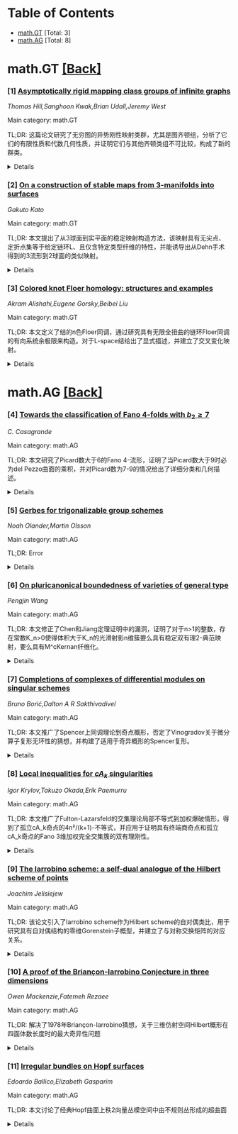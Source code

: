 <div id=toc></div>

# Table of Contents

- [math.GT](#math.GT) [Total: 3]
- [math.AG](#math.AG) [Total: 8]


<div id='math.GT'></div>

# math.GT [[Back]](#toc)

### [1] [Asymptotically rigid mapping class groups of infinite graphs](https://arxiv.org/abs/2508.21264)
*Thomas Hill,Sanghoon Kwak,Brian Udall,Jeremy West*

Main category: math.GT

TL;DR: 这篇论文研究了无穷图的异势刚性映射类群，尤其是图齐顿组，分析了它们的有限性质和代数几何性质，并证明它们与其他齐顿类组不可比较，构成了新的群类。


<details>
  <summary>Details</summary>
Motivation: 研究无穷图的异势刚性映射类群，尤其是图齐顿组，以扩展对高维群代数和几何的理解，并探索新的群类。

Method: 使用异势刚性映射类群的理论，分析图的终点数量对群性质的影响，构造纯图齐顿组的显式表示，并进行代数和几何性质的研究。

Result: 确定了这些群的有限性质依赖于底层图的终点数量，在有限终点的情况下构造了明确的表示，并证明图齐顿组与其他齐顿类组（经典、曲面、编织、手把体、双重手把体）不可比较。

Conclusion: 图齐顿组构成了一类真正新的群类，为高维群代数和几何提供了新的研究对象，并展示了异势刚性映射类群理论在无穷图上的应用。

Abstract: We introduce and study asymptotically rigid mapping class groups of certain
infinite graphs. We determine their finiteness properties and show that these
depend on the number of ends of the underlying graph. In a special case where
the graph has finitely many ends, we construct an explicit presentation for the
so-called pure graph Houghton group and investigate several of its algebraic
and geometric properties. Additionally, we show that the graph Houghton groups
are not commensurable with other known Houghton-type groups, namely the
classical, surface, braided, handlebody, and doubled handlebody Houghton
groups, demonstrating that this graph-based construction defines a genuinely
new class of groups.

</details>


### [2] [On a construction of stable maps from 3-manifolds into surfaces](https://arxiv.org/abs/2508.21337)
*Gakuto Kato*

Main category: math.GT

TL;DR: 本文提出了从3球面到实平面的稳定映射构造方法，该映射具有无尖点、定折点集等于给定链环L、且仅含特定类型纤维的特性，并能诱导出从Dehn手术得到的3流形到2球面的类似映射。


<details>
  <summary>Details</summary>
Motivation: 研究3球面中链环与稳定映射之间的关系，探索通过视觉构造方法建立链环与映射特征的对应关系，为3流形的拓扑研究提供新工具。

Method: 采用视觉构造方法，构建从3球面到实平面的稳定映射，确保映射无尖点，定折点集精确对应给定链环L，并控制纤维类型只包含两个不定折点的特定类型。

Result: 成功构造了满足要求的稳定映射，该映射能够诱导出从通过沿链环L进行整Dehn手术得到的3流形M到2球面的类似稳定映射。

Conclusion: 该构造方法建立了链环与稳定映射之间的直接联系，为研究3流形的拓扑性质提供了有效的映射工具，特别是在处理Dehn手术构造的流形时具有重要意义。

Abstract: For any link $L$ in the 3-sphere, we give a visual construction of a stable
map $f$ from the 3-sphere into the real plane enjoying the following
properties; $f$ has no cusp point, the set of definite fold points of $f$
coincides with the given link $L$ and $f$ only has certain type of fibers
containing two indefinite fold points. Moreover, this $f$ induces a similar
stable map from a 3-manifold $M$ into the 2-sphere, where $M$ is obtained from
the 3-sphere by integral Dehn surgery along $L$.

</details>


### [3] [Colored knot Floer homology: structures and examples](https://arxiv.org/abs/2508.21776)
*Akram Alishahi,Eugene Gorsky,Beibei Liu*

Main category: math.GT

TL;DR: 本文定义了结的n色Floer同调，通过研究具有无限全扭曲的链环Floer同调的有向系统余极限来构造。对于L-space结给出了显式描述，并建立了交叉变化映射。


<details>
  <summary>Details</summary>
Motivation: 受Khovanov和Khovanov-Rozansky同调的S^n彩色版本启发，希望定义结Floer同调的彩色版本，扩展结不变量理论。

Method: 通过固定n并让m趋于无穷，研究K的(n, mn)-电缆的链环Floer同调的有向系统余极限，以此定义n色结Floer同调。

Result: 证明了无限全扭曲的余极限是未结彩色结Floer同调上的模，对L-space结给出了彩色Heegaard Floer同调的显式描述，并建立了交叉变化的映射。

Conclusion: 成功构建了结的彩色Floer同调理论，为结不变量提供了新的彩色版本，并建立了相关代数结构和映射关系。

Abstract: Inspired by the $S^n$ colored version of Khovanov and Khovanov-Rozansky
homology, we define a colored version of knot Floer homology by studying the
colimit of a directed system of link Floer homology with infinite full twists.
Specifically, our $n$-colored knot Floer homology of a knot $K$ is then defined
as the colimit of the link Floer homology of $(n, mn)$-cables of $K$ by fixing
$n$ and letting $m$ goes to infinity. We show that the colimit of the infinite
full twists is a module over the colored knot Floer homology of the unknot. In
addition, we give an explicit description of colored Heegaard Floer homology
for L-space knots, and maps for colored knot Floer homology of crossing
changes.

</details>


<div id='math.AG'></div>

# math.AG [[Back]](#toc)

### [4] [Towards the classification of Fano 4-folds with $b_2\geq 7$](https://arxiv.org/abs/2508.21207)
*C. Casagrande*

Main category: math.AG

TL;DR: 本文研究了Picard数大于6的Fano 4-流形，证明了当Picard数大于9时必为del Pezzo曲面的乘积，并对Picard数为7-9的情况给出了详细分类和几何描述。


<details>
  <summary>Details</summary>
Motivation: 研究高Picard数的Fano 4-流形的分类和几何结构，特别是当Picard数大于6时的情形，改进已有结果并达到最优分类。

Method: 使用双有理几何方法，分析小初等收缩和固定素除子，结合del Pezzo曲面在非闭域上的性质应用于一般纤维。

Result: 当ρ(X)>9时，X必为del Pezzo曲面的乘积；当ρ(X)=7,8,9时，若非曲面乘积且无小初等收缩，则为沿特殊平面配置的立方4-重形的爆破；当有小初等收缩时，给出了明确的几何分类。

Conclusion: 本文完全分类了Picard数大于6的Fano 4-流形，建立了最优结果，并为Mori梦空间的有理收缩提供了新的工具和结果。

Abstract: We study (smooth, complex) Fano 4-folds X with Picard number rho(X)>6. We
show that if rho(X)>9, then X is a product of del Pezzo surfaces, thus
improving recent results by the author and by the author and S.A. Secci; the
statement is now optimal. In the range rho(X)=7,8,9 we show that if X is not a
product of surfaces, and has no small elementary contraction, then it is the
blow-up of a cubic 4-fold along a special configuration of planes. When instead
rho(X)>6 and X has a small elementary contraction, we study X depending on its
fixed prime divisors, giving explicit results on the geometry of X in the
framework of birational geometry. In particular for the boundary case rho(X)=9
we show that either X is a product of surfaces, or X belongs to two explicit
families, or there is a sequence of flips X-->X' where X' is a smooth
projective 4-fold with an elementary contraction onto a 3-fold. In the paper we
also give several results on rational contractions of fiber type of Fano
4-folds, and more generally of Mori dream spaces; in particular we use some
properties of del Pezzo surfaces over non-closed fields, applied to generic
fibers.

</details>


### [5] [Gerbes for trigonalizable group schemes](https://arxiv.org/abs/2508.21218)
*Noah Olander,Martin Olsson*

Main category: math.AG

TL;DR: Error


<details>
  <summary>Details</summary>
Motivation: Error

Method: Error

Result: Error

Conclusion: Error

Abstract: We prove that smooth, separated Deligne--Mumford stacks in mixed
characteristic with quasi-projective coarse moduli space are global quotient
stacks and satisfy the resolution property. This builds on work of Kresch and
Vistoli and of Bragg, Hall, and Matthur which proves the case when the stack is
over a base field, as well as work of Gabber and de Jong which proves the same
holds for a $\mu_n$-gerbe over a scheme with an ample line bundle. The key
technical input is a result that gerbes banded by so-called trigonalizable
group schemes admit faithful vector bundles and are quotient stacks.

</details>


### [6] [On pluricanonical boundedness of varieties of general type](https://arxiv.org/abs/2508.21459)
*Pengjin Wang*

Main category: math.AG

TL;DR: 本文修正了Chen和Jiang定理证明中的漏洞，证明了对于n>1的整数，存在常数K_n>0使得体积大于K_n的光滑射影n维簇要么具有稳定双有理2-典范映射，要么具有M^cKernan纤维化。


<details>
  <summary>Details</summary>
Motivation: 修正原证明中的漏洞，并改进Lascini的有界性定理，研究高维代数簇的典范映射和纤维结构的有界性问题。

Method: 采用新的证明方法，通过分析光滑射影n维簇的体积与典范映射性质的关系，建立常数K_n的存在性。

Result: 成功修正了原定理证明的漏洞，并改进了Lascini的有界性定理，证明了r-典范映射的纤维在双有理意义下是有界的。

Conclusion: 本文提供了Chen和Jiang定理的完整证明，填补了原证明的空白，同时推广了相关有界性结果，对高维代数几何的研究具有重要意义。

Abstract: We present a new proof of a theorem of Chen and Jiang: for any integer $n>1$,
there is a constant $K_n>0$ such that every smooth projective $n$-fold $X$ with
$\operatorname{vol}(X)>K_n$ has either the stable birational $2$-canonical map
or a M$^c$Kernan fibration. This amends a gap in the original proof of Theorem
6.8 (at page 2078) in Annales de l'Institut Fourier, volume 67 (2017). As a
direct application of our method, we improve a former boundedness theorem of
Lascini and prove that for any integer $r>1$ and $n\geq 1$, $r$-canonical maps
of $n$-folds of general type have birationally bounded fibers.

</details>


### [7] [Completions of complexes of differential modules on singular schemes](https://arxiv.org/abs/2508.21596)
*Bruno Borić,Dalton A R Sakthivadivel*

Main category: math.AG

TL;DR: 本文推广了Spencer上同调理论到奇点概形，否定了Vinogradov关于微分算子复形无环性的猜想，并构建了适用于奇异概形的Spencer复形。


<details>
  <summary>Details</summary>
Motivation: Vinogradov猜想奇异仿射簇上微分算子复形无环性当且仅当簇光滑，但原Spencer上同调无法在奇点定义。本文旨在构建适用于奇异概形的Spencer复形并重新审视该猜想。

Method: 采用Hartshorne通过形式完备化构造de Rham上同调的技术，构建适用于一大类奇异概形的Spencer复形。

Result: 否定了Vinogradov猜想的原始表述，但构建了新的Spencer复形后，在该框架下给出了更积极的答案。

Conclusion: 成功推广了Spencer上同调到奇异情形，为研究奇异空间上的微分算子提供了合适的同调理论工具。

Abstract: Spencer cohomology is a cohomology theory consisting of a chain complex of
modules over the ring of differential operators of a smooth analytic space. In
this paper we give a generalisation of Spencer cohomology suitable for singular
schemes of finite type over a field. Our motivation was a conjecture of
Vinogradov concerning the homological properties of differential operators on
singular affine varieties; namely that certain complexes of such operators are
acyclic if and only if the variety is smooth. We will provide a negative answer
to Vinogradov's conjecture as stated. In principle Vinogradov's conjecture can
also be posed for the Spencer complex; however the answer is trivial, since
singularities prohibit a definition of Spencer cohomology with any good
properties. Our main result will be the construction of a Spencer complex on a
large class of singular schemes which is suitable as a cohomology theory for
the space. Following this we are able to ask the same question as Vinogradov in
this case, where we give a more positive answer. Our main technique draws from
Hartshorne's construction of de Rham cohomology by formal completion.

</details>


### [8] [Local inequalities for $cA_k$ singularities](https://arxiv.org/abs/2508.21676)
*Igor Krylov,Takuzo Okada,Erik Paemurru*

Main category: math.AG

TL;DR: 本文推广了Fulton-Lazarsfeld的交集理论局部不等式到加权爆破情形，得到了孤立cA_k奇点的4n²/(k+1)-不等式，并应用于证明具有终端商奇点和孤立cA_k奇点的Fano 3维加权完全交集簇的双有理刚性。


<details>
  <summary>Details</summary>
Motivation: 推广经典的Fulton-Lazarsfeld交集理论不等式到加权爆破情形，为研究具有特定奇点的Fano簇的双有理几何提供新的工具。

Method: 使用加权爆破技术将局部不等式推广，建立孤立cA_k奇点的4n²/(k+1)-不等式，然后应用于Fano 3维加权完全交集簇的双有理刚性证明。

Result: 成功证明了具有终端商奇点和孤立cA_k奇点的许多Fano 3维加权完全交集簇（包括具有cA_1和普通cA_2奇点的六次二重覆盖）的双有理刚性。

Conclusion: 加权爆破技术为处理代数簇的奇点提供了有效方法，新建立的不等式在Fano簇的双有理分类中具有重要应用价值。

Abstract: We generalize an intersection-theoretic local inequality of Fulton-Lazarsfeld
to weighted blowups. As a consequence, we obtain the $4n^2/(k+1)$-inequality
for isolated $cA_k$ singularities, an analogue of the $4 n^2$-inequality for
smooth points. We use this to prove birational rigidity of many families of
Fano 3-fold weighted complete intersections with terminal quotient
singularities and isolated $cA_k$ singularities, including sextic double solids
with $cA_1$ and ordinary $cA_2$ points.

</details>


### [9] [The Iarrobino scheme: a self-dual analogue of the Hilbert scheme of points](https://arxiv.org/abs/2508.21705)
*Joachim Jelisiejew*

Main category: math.AG

TL;DR: 该论文引入了Iarrobino scheme作为Hilbert scheme的自对偶类比，用于研究具有自对偶结构的零维Gorenstein子概型，并建立了与对称交换矩阵的对应关系。


<details>
  <summary>Details</summary>
Motivation: 为固定拟射影概型X构造自对偶的Hilbert scheme类比，研究具有自对偶结构的零维Gorenstein子概型，扩展经典的Hilbert scheme理论。

Method: 通过引入自对偶滤过结构，利用完全二次曲面簇构造自对偶的Hilbert scheme、Quot scheme、凝聚层叠和有限代数叠的类比。

Result: 证明了当X为光滑曲线时，这些自对偶类比是光滑的，具有丰富的几何结构，并应用于三维流形上点的Hilbert scheme形变理论和枚举几何。

Conclusion: Iarrobino scheme提供了研究自对偶零维子概型的有效框架，与对称交换矩阵有深刻联系，在形变理论和枚举几何中有重要应用价值。

Abstract: For a fixed quasi-projective scheme $X$ we introduce a self-dual analogue of
${\mathrm{Hilb}}_d(X)$ which we call the Iarrobino scheme of $X$. It is a fine
moduli space of oriented Gorenstein zero-dimensional subschemes of $X$ together
with some additional data (a self-dual filtration) which is vacuous over a big
open set but non-trivial over the compactification. Via the link between
Hilbert schemes and varieties of commuting matrices, Iarrobino schemes
correspond to commuting symmetric matrices.
  We provide also self-dual analogues of the Quot scheme of points and of the
stacks of coherent sheaves and finite algebras. A crucial role in the
construction is played by the variety of completed quadrics. We prove that the
resulting analogues of Hilbert and Quot schemes are smooth for $X$ a smooth
curve and that they have very rich geometry. We give applications, in
particular to deformation theory of (usual) Hilbert schemes of points on
threefolds, and to enumerative geometry \`a la June Huh.

</details>


### [10] [A proof of the Briançon-Iarrobino Conjecture in three dimensions](https://arxiv.org/abs/2508.21717)
*Owen Mackenzie,Fatemeh Rezaee*

Main category: math.AG

TL;DR: 解决了1978年Briançon-Iarrobino猜想，关于三维仿射空间Hilbert概形在四面体数长度时的最大奇异性问题


<details>
  <summary>Details</summary>
Motivation: 解决长期存在的Briançon-Iarrobino猜想，该猜想涉及Hilbert概形在特定参数下的奇异性最大值问题

Method: 改进了Ramkumar-Sammartano的工作，并证明了Rezaee提出的关于最大奇异性点的必要条件猜想

Result: 成功解决了四面体数情况下的Briançon-Iarrobino猜想，并建立了最大奇异性点的必要条件

Conclusion: 这项工作为理解Hilbert概形的奇异性结构提供了重要进展，并为后续研究非四面体数情况奠定了基础

Abstract: We resolve the 1978 Brian\c{c}on-Iarrobino Conjecture regarding the maximum
singularity of $\mathcal{H}=\mathrm{Hilb}^{l}(\mathbb{A}^3)$, where $l$ is a
tetrahedral number, by refining the work of Ramkumar-Sammartano in
\cite{Ramkumar-Sammartano}. This also immediately implies the conjectural
necessary condition for a point of $\mathcal{H}$ to have the maximal
singularity, suggested by the second-named author in
\cite{Rezaee-23-Conjectures}. In a sequel to this article,
\cite{Mackenzie-Rezaee2}, we prove a generalized version of this conjecture for
certain non-tetrahedral $l$, via proving the conjectural necessary condition.

</details>


### [11] [Irregular bundles on Hopf surfaces](https://arxiv.org/abs/2508.21814)
*Edoardo Ballico,Elizabeth Gasparim*

Main category: math.AG

TL;DR: 本文讨论了经典Hopf曲面上秩2向量丛模空间中由不规则丛形成的超曲面


<details>
  <summary>Details</summary>
Motivation: 研究经典Hopf曲面上秩2向量丛模空间的结构，特别关注不规则丛构成的超曲面几何性质

Method: 通过代数几何和复几何方法，分析Hopf曲面上向量丛模空间的几何结构，重点研究不规则丛形成的超曲面

Result: 确定了不规则丛在模空间中形成的超曲面的存在性和基本性质

Conclusion: 经典Hopf曲面上秩2向量丛模空间中的不规则丛确实构成超曲面，这为理解此类模空间的几何结构提供了重要信息

Abstract: We discuss the hypersurfaces of the moduli spaces of rank $2$ vector bundles
on a classical Hopf surface formed by irregular bundles.

</details>
